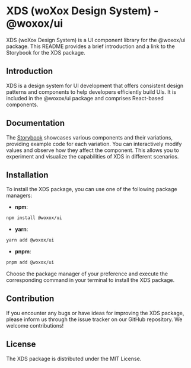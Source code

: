 # XDS (woXox Design System) - @woxox/ui

XDS (woXox Design System) is a UI component library for the @woxox/ui package. This README provides a brief introduction and a link to the Storybook for the XDS package.

## Introduction

XDS is a design system for UI development that offers consistent design patterns and components to help developers efficiently build UIs. It is included in the @woxox/ui package and comprises React-based components.

## Documentation

The [Storybook](https://woxox.github.io/woxox-ui/) showcases various components and their variations, providing example code for each variation. You can interactively modify values and observe how they affect the component. This allows you to experiment and visualize the capabilities of XDS in different scenarios.

## Installation

To install the XDS package, you can use one of the following package managers:

- **npm**:
```bash
npm install @woxox/ui
```

- **yarn**:
```bash
yarn add @woxox/ui
```

- **pnpm**:
```bash
pnpm add @woxox/ui
```

Choose the package manager of your preference and execute the corresponding command in your terminal to install the XDS package.

## Contribution

If you encounter any bugs or have ideas for improving the XDS package, please inform us through the issue tracker on our GitHub repository. We welcome contributions!

## License

The XDS package is distributed under the MIT License.

